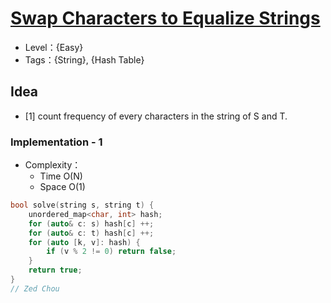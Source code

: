 # [Swap Characters to Equalize Strings](https://binarysearch.com/problems/Swap-Characters-to-Equalize-Strings)

- Level：{Easy}
- Tags：{String}, {Hash Table}

## Idea

- [1] count frequency of every characters in the string of S and T. 

### Implementation - 1

- Complexity：
  - Time O(N)
  - Space O(1)

``` c++
bool solve(string s, string t) {
    unordered_map<char, int> hash;
    for (auto& c: s) hash[c] ++;
    for (auto& c: t) hash[c] ++;
    for (auto [k, v]: hash) {
        if (v % 2 != 0) return false;
    }
    return true;
}
// Zed Chou
```

